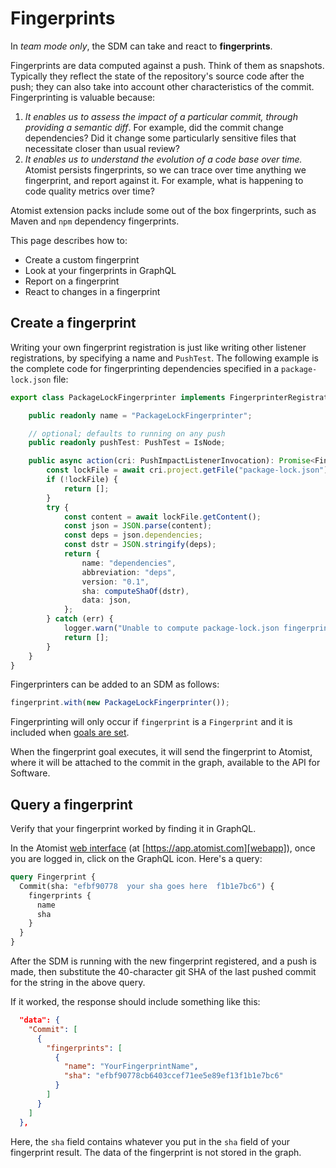 # Fingerprints

In _team mode only_, the SDM can take and react to **fingerprints**.

Fingerprints are data computed against a push. Think of them as
snapshots. Typically they reflect the state of the repository's source
code after the push; they can also take into account other
characteristics of the commit. Fingerprinting is valuable because:

1.  *It enables us to assess the impact of a particular commit,
    through providing a semantic diff*. For example, did the commit
    change dependencies? Did it change some particularly sensitive
    files that necessitate closer than usual review?
2.  *It enables us to understand the evolution of a code base over
    time.* Atomist persists fingerprints, so we can trace over time
    anything we fingerprint, and report against it. For example, what
    is happening to code quality metrics over time?

Atomist extension packs include some out of the box fingerprints, such as Maven and
`npm` dependency fingerprints.

This page describes how to:
* Create a custom fingerprint
* Look at your fingerprints in GraphQL
* Report on a fingerprint
* React to changes in a fingerprint

## Create a fingerprint

Writing your own fingerprint registration is just like writing other listener registrations,
by specifying a name and `PushTest`. The following example is the
complete code for fingerprinting dependencies specified in a
`package-lock.json` file:

```typescript
export class PackageLockFingerprinter implements FingerprinterRegistration {

    public readonly name = "PackageLockFingerprinter";

    // optional; defaults to running on any push
    public readonly pushTest: PushTest = IsNode;

    public async action(cri: PushImpactListenerInvocation): Promise<FingerprinterResult> {
        const lockFile = await cri.project.getFile("package-lock.json");
        if (!lockFile) {
            return [];
        }
        try {
            const content = await lockFile.getContent();
            const json = JSON.parse(content);
            const deps = json.dependencies;
            const dstr = JSON.stringify(deps);
            return {
                name: "dependencies",
                abbreviation: "deps",
                version: "0.1",
                sha: computeShaOf(dstr),
                data: json,
            };
        } catch (err) {
            logger.warn("Unable to compute package-lock.json fingerprint: %s", err.message);
            return [];
        }
    }
}
```

Fingerprinters can be added to an SDM as follows:

```typescript
fingerprint.with(new PackageLockFingerprinter());
```

Fingerprinting will only occur if `fingerprint` is a  `Fingerprint` and it is included when [goals are set][set-goals].

When the fingerprint goal executes, it will send the fingerprint to Atomist, where it will be attached to the commit in the graph,
available to the API for Software.

[set-goals]: set-goals.md (Setting Goals)

## Query a fingerprint

Verify that your fingerprint worked by finding it in GraphQL.

In the Atomist [web interface][webapp] (at [https://app.atomist.com][webapp]), once you are logged in, click on the GraphQL icon. Here's a query:

``` graphql
query Fingerprint {
  Commit(sha: "efbf90778  your sha goes here  f1b1e7bc6") {
    fingerprints {
      name
      sha
    }
  }
}
```

[webapp]: https://app.atomist.com

After the SDM is running with the new fingerprint registered, and a push is made, then substitute the 40-character git SHA of the last pushed commit
for the string in the above query.

If it worked, the response should include something like this:

```json
  "data": {
    "Commit": [
      {
        "fingerprints": [
          {
            "name": "YourFingerprintName",
            "sha": "efbf90778cb6403ccef71ee5e89ef13f1b1e7bc6"
          }
        ]
      }
    ]
  },
```

Here, the `sha` field contains whatever you put in the `sha` field of your fingerprint result. The data of the fingerprint is not stored in the graph.

[dashboard]: ../user/dashboard.md (About the Atomist Dashboard)
